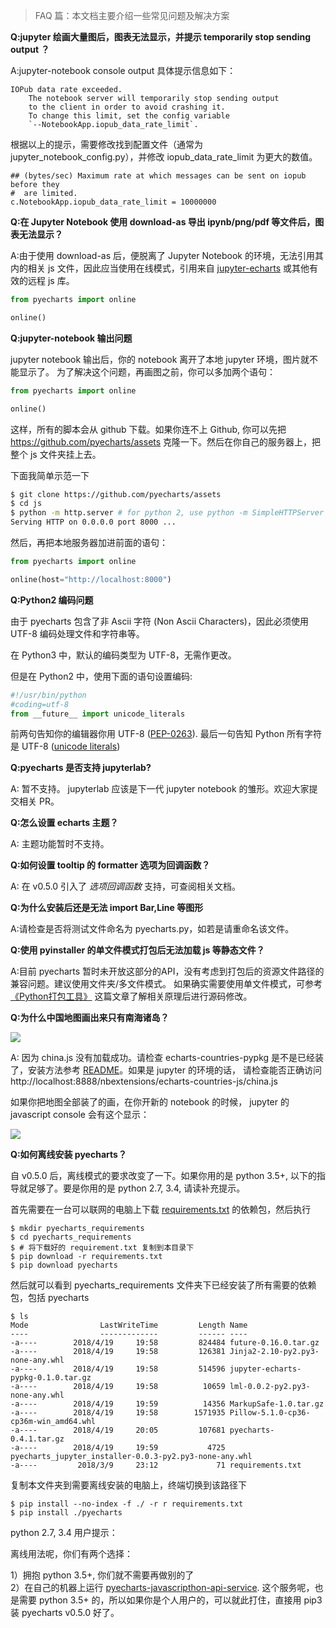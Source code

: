 > FAQ 篇：本文档主要介绍一些常见问题及解决方案

**Q:jupyter 绘画大量图后，图表无法显示，并提示 temporarily stop sending output ？**

A:jupyter-notebook console output 具体提示信息如下：

```
IOPub data rate exceeded.
    The notebook server will temporarily stop sending output
    to the client in order to avoid crashing it.
    To change this limit, set the config variable
    `--NotebookApp.iopub_data_rate_limit`.
```

根据以上的提示，需要修改找到配置文件（通常为 jupyter_notebook_config.py），并修改 iopub_data_rate_limit 为更大的数值。

```
## (bytes/sec) Maximum rate at which messages can be sent on iopub before they
#  are limited.
c.NotebookApp.iopub_data_rate_limit = 10000000
```

**Q:在 Jupyter Notebook 使用 download-as 导出 ipynb/png/pdf 等文件后，图表无法显示？**

A:由于使用 download-as 后，便脱离了 Jupyter Notebook 的环境，无法引用其内的相关 js 文件，因此应当使用在线模式，引用来自 [jupyter-echarts](https://github.com/pyecharts/jupyter-echarts) 或其他有效的远程 js 库。

```python
from pyecharts import online

online()
```

**Q:jupyter-notebook 输出问题**

jupyter notebook 输出后，你的 notebook 离开了本地 jupyter 环境，图片就不能显示了。
为了解决这个问题，再画图之前，你可以多加两个语句：

```python
from pyecharts import online

online()
```

这样，所有的脚本会从 github 下载。如果你连不上 Github, 你可以先把 https://github.com/pyecharts/assets 克隆一下。然后在你自己的服务器上，把整个 js 文件夹挂上去。

下面我简单示范一下  

```bash
$ git clone https://github.com/pyecharts/assets
$ cd js
$ python -m http.server # for python 2, use python -m SimpleHTTPServer
Serving HTTP on 0.0.0.0 port 8000 ...
```

然后，再把本地服务器加进前面的语句：

```python
from pyecharts import online

online(host="http://localhost:8000")
```

**Q:Python2 编码问题**

由于 pyecharts 包含了非 Ascii 字符 (Non Ascii Characters)，因此必须使用 UTF-8 编码处理文件和字符串等。
 
在 Python3 中，默认的编码类型为 UTF-8，无需作更改。

但是在 Python2 中，使用下面的语句设置编码:

```python
#!/usr/bin/python
#coding=utf-8
from __future__ import unicode_literals
```
前两句告知你的编辑器你用 UTF-8 ([PEP-0263](https://www.python.org/dev/peps/pep-0263/)). 最后一句告知 Python 所有字符是 UTF-8 ([unicode literals](http://python-future.org/unicode_literals.html))

**Q:pyecharts 是否支持  jupyterlab?**

A: 暂不支持。 jupyterlab 应该是下一代 jupyter notebook 的雏形。欢迎大家提交相关 PR。

**Q:怎么设置 echarts 主题？**

A: 主题功能暂时不支持。

**Q:如何设置 tooltip 的 formatter 选项为回调函数？**

A: 在 v0.5.0 引入了 *选项回调函数* 支持，可查阅相关文档。

**Q:为什么安装后还是无法 import Bar,Line 等图形**

A:请检查是否将测试文件命名为 pyecharts.py，如若是请重命名该文件。

**Q:使用 pyinstaller 的单文件模式打包后无法加载 js 等静态文件？**

A:目前 pyecharts 暂时未开放这部分的API，没有考虑到打包后的资源文件路径的兼容问题。建议使用文件夹/多文件模式。
如果确实需要使用单文件模式，可参考 [《Python打包工具》](https://kinegratii.github.io/2016/04/23/python-package/) 这篇文章了解相关原理后进行源码修改。

**Q:为什么中国地图画出来只有南海诸岛？**

![](https://user-images.githubusercontent.com/4280312/37690316-08ef46e0-2ca2-11e8-9f2c-78c41a84bf57.png)

A: 因为 china.js 没有加载成功。请检查 echarts-countries-pypkg 是不是已经装了，安装方法参考 [README](https://github.com/pyecharts/pyecharts/blob/master/README.md)。如果是 jupyter 的环境的话， 请检查能否正确访问 http://localhost:8888/nbextensions/echarts-countries-js/china.js

如果你把地图全部装了的画，在你开新的 notebook 的时候， jupyter 的 javascript console 会有这个显示：

![](https://user-images.githubusercontent.com/4280312/37921785-a472a2b8-3122-11e8-8ee3-cc80a3901d9d.png)

**Q:如何离线安装 pyecharts？**

自 v0.5.0 后，离线模式的要求改变了一下。如果你用的是 python 3.5+, 以下的指导就足够了。要是你用的是 python 2.7, 3.4, 请读补充提示。

首先需要在一台可以联网的电脑上下载 [requirements.txt](https://github.com/pyecharts/pyecharts/blob/master/requirements.txt) 的依赖包，然后执行
``` shell
$ mkdir pyecharts_requirements
$ cd pyecharts_requirements
$ # 将下载好的 requirement.txt 复制到本目录下
$ pip download -r requirements.txt
$ pip download pyecharts
```
然后就可以看到 pyecharts_requirements 文件夹下已经安装了所有需要的依赖包，包括 pyecharts
``` shell
$ ls
Mode                LastWriteTime         Length Name
----                -------------         ------ ----
-a----        2018/4/19     19:58         824484 future-0.16.0.tar.gz
-a----        2018/4/19     19:58         126381 Jinja2-2.10-py2.py3-none-any.whl
-a----        2018/4/19     19:58         514596 jupyter-echarts-pypkg-0.1.0.tar.gz
-a----        2018/4/19     19:58          10659 lml-0.0.2-py2.py3-none-any.whl
-a----        2018/4/19     19:59          14356 MarkupSafe-1.0.tar.gz
-a----        2018/4/19     19:58        1571935 Pillow-5.1.0-cp36-cp36m-win_amd64.whl
-a----        2018/4/19     20:05         107681 pyecharts-0.4.1.tar.gz
-a----        2018/4/19     19:59           4725 pyecharts_jupyter_installer-0.0.3-py2.py3-none-any.whl
-a----         2018/3/9     23:12             71 requirements.txt
```
复制本文件夹到需要离线安装的电脑上，终端切换到该路径下

``` shell
$ pip install --no-index -f ./ -r r requirements.txt
$ pip install ./pyecharts
```

python 2.7, 3.4 用户提示：

离线用法呢，你们有两个选择：

1）拥抱 python 3.5+, 你们就不需要再做别的了  
2）在自己的机器上运行 [pyecharts-javascripthon-api-service](https://github.com/pyecharts/pyecharts-javascripthon-api-service). 这个服务呢，也是需要 python 3.5+ 的，所以如果你是个人用户的，可以就此打住，直接用 pip3 装 pyecharts v0.5.0 好了。
